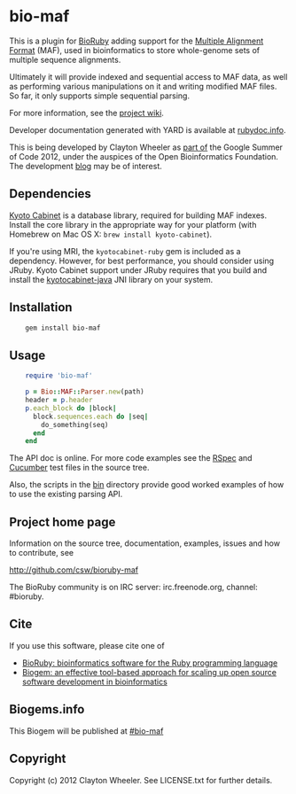 # bio-maf

<!--
[![Build Status](https://secure.travis-ci.org/csw/bioruby-maf.png)](http://travis-ci.org/csw/bioruby-maf)
-->

This is a plugin for [BioRuby](http://bioruby.open-bio.org/) adding
support for the
[Multiple Alignment Format](http://genome.ucsc.edu/FAQ/FAQformat#format5)
(MAF), used in bioinformatics to store whole-genome sets of multiple
sequence alignments.

Ultimately it will provide indexed and sequential access to MAF data,
as well as performing various manipulations on it and writing modified
MAF files. So far, it only supports simple sequential parsing.

For more information, see the
[project wiki](https://github.com/csw/bioruby-maf/wiki).

Developer documentation generated with YARD is available at
[rubydoc.info](http://rubydoc.info/github/csw/bioruby-maf/).

This is being developed by Clayton Wheeler as
[part of](http://www.bioruby.org/wiki/Google_Summer_of_Code) the
Google Summer of Code 2012, under the auspices of the Open
Bioinformatics Foundation. The development
[blog](http://csw.github.com/bioruby-maf/) may be of interest.

## Dependencies

[Kyoto Cabinet][] is a database library, required for building MAF
indexes. Install the core library in the appropriate way for your
platform (with Homebrew on Mac OS X: `brew install kyoto-cabinet`).

[Kyoto Cabinet]: http://fallabs.com/kyotocabinet/

If you're using MRI, the `kyotocabinet-ruby` gem is included as a
dependency. However, for best performance, you should consider using
JRuby. Kyoto Cabinet support under JRuby requires that you build and
install the [kyotocabinet-java][] JNI library on your system.

[kyotocabinet-java]: http://fallabs.com/kyotocabinet/javapkg/

## Installation

```sh
    gem install bio-maf
```

## Usage

```ruby
    require 'bio-maf'

    p = Bio::MAF::Parser.new(path)
    header = p.header
    p.each_block do |block|
      block.sequences.each do |seq|
        do_something(seq)
      end
    end
```

The API doc is online. For more code examples see the
[RSpec](https://github.com/csw/bioruby-maf/tree/master/spec/bio/maf)
and
[Cucumber](https://github.com/csw/bioruby-maf/tree/master/features)
test files in the source tree.

Also, the scripts in the
[bin](https://github.com/csw/bioruby-maf/tree/master/bin) directory
provide good worked examples of how to use the existing parsing API.
        
## Project home page

Information on the source tree, documentation, examples, issues and
how to contribute, see

  <http://github.com/csw/bioruby-maf>

The BioRuby community is on IRC server: irc.freenode.org, channel: #bioruby.

## Cite

If you use this software, please cite one of
  
* [BioRuby: bioinformatics software for the Ruby programming language](http://dx.doi.org/10.1093/bioinformatics/btq475)
* [Biogem: an effective tool-based approach for scaling up open source software development in bioinformatics](http://dx.doi.org/10.1093/bioinformatics/bts080)

## Biogems.info

This Biogem will be published at [#bio-maf](http://biogems.info/index.html)

## Copyright

Copyright (c) 2012 Clayton Wheeler. See LICENSE.txt for further details.


